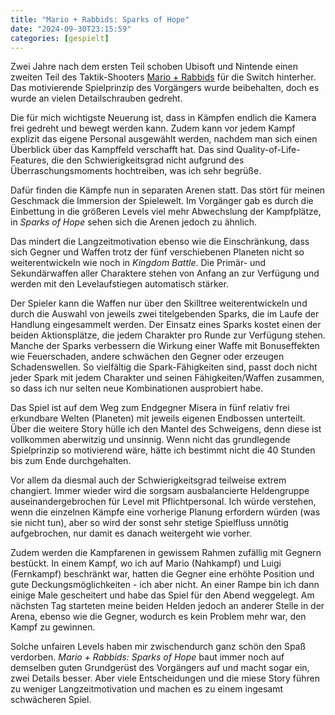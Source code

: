 ```yaml
---
title: "Mario + Rabbids: Sparks of Hope"
date: "2024-09-30T23:15:59"
categories: [gespielt]
---
```


Zwei Jahre nach dem ersten Teil schoben Ubisoft und Nintende einen zweiten Teil des Taktik-Shooters [Mario + Rabbids](/2022/04/08/mario+rabbids/) für die Switch hinterher. Das motivierende  Spielprinzip des Vorgängers wurde beibehalten, doch es wurde an vielen Detailschrauben gedreht.

Die für mich wichtigste Neuerung ist, dass in Kämpfen endlich die Kamera frei gedreht und bewegt werden kann. Zudem kann vor jedem Kampf explizit das eigene Personal ausgewählt werden, nachdem man sich einen Überblick über das Kampffeld verschafft hat. Das sind Quality-of-Life-Features, die den Schwierigkeitsgrad nicht aufgrund des Überraschungsmoments hochtreiben, was ich sehr begrüße.

Dafür finden die Kämpfe nun in separaten Arenen statt. Das stört für meinen Geschmack die Immersion der Spielewelt. Im Vorgänger gab es durch die Einbettung in die größeren Levels viel mehr Abwechslung der Kampfplätze, in _Sparks of Hope_ sehen sich die Arenen jedoch zu ähnlich.

Das mindert die Langzeitmotivation ebenso wie die Einschränkung, dass sich Gegner und Waffen trotz der fünf verschiebenen Planeten nicht so weiterentwickeln wie noch in _Kingdom Battle_. Die Primär- und Sekundärwaffen aller Charaktere stehen von Anfang an zur Verfügung und werden mit den Levelaufstiegen automatisch stärker.

Der Spieler kann die Waffen nur über den Skilltree weiterentwickeln und durch die Auswahl von jeweils zwei titelgebenden Sparks, die im Laufe der Handlung eingesammelt werden. Der Einsatz eines Sparks kostet einen der beiden Aktionsplätze, die jedem Charakter pro Runde zur Verfügung stehen. Manche der Sparks verbessern die Wirkung einer Waffe mit Bonuseffekten wie Feuerschaden, andere schwächen den Gegner oder erzeugen Schadenswellen. So vielfältig die Spark-Fähigkeiten sind, passt doch nicht jeder Spark mit jedem Charakter und seinen Fähigkeiten/Waffen zusammen, so dass ich nur selten neue Kombinationen ausprobiert habe.

Das Spiel ist auf dem Weg zum Endgegner Misera in fünf relativ frei erkundbare Welten (Planeten) mit jeweils eigenen Endbossen unterteilt. Über die weitere Story hülle ich den Mantel des Schweigens, denn diese ist vollkommen aberwitzig und unsinnig. Wenn nicht das grundlegende Spielprinzip so motivierend wäre, hätte ich bestimmt nicht die 40 Stunden bis zum Ende durchgehalten.

Vor allem da diesmal auch der Schwierigkeitsgrad teilweise extrem changiert. Immer wieder wird die sorgsam ausbalancierte Heldengruppe auseinandergebrochen für Level mit Pflichtpersonal. Ich würde verstehen, wenn die einzelnen Kämpfe eine vorherige Planung erfordern würden (was sie nicht tun), aber so wird der sonst sehr stetige Spielfluss unnötig aufgebrochen, nur damit es danach weitergeht wie vorher.

Zudem werden die Kampfarenen in gewissem Rahmen zufällig mit Gegnern bestückt. In einem Kampf, wo ich auf Mario (Nahkampf) und Luigi (Fernkampf) beschränkt war, hatten die Gegner eine erhöhte Position und gute Deckungsmöglichkeiten - ich aber nicht. An einer Rampe bin ich dann einige Male gescheitert und habe das Spiel für den Abend weggelegt. Am nächsten Tag starteten meine beiden Helden jedoch an anderer Stelle in der Arena, ebenso wie die Gegner, wodurch es kein Problem mehr war, den Kampf zu gewinnen.

Solche unfairen Levels haben mir zwischendurch ganz schön den Spaß verdorben. _Mario + Rabbids: Sparks of Hope_ baut immer noch auf demselben guten Grundgerüst des Vorgängers auf und macht sogar ein, zwei Details besser. Aber viele Entscheidungen und die miese Story führen zu weniger Langzeitmotivation und machen es zu einem ingesamt schwächeren Spiel.

